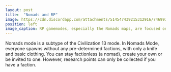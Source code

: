 ```yaml
---
layout: post
title:  "Nomads and RP"
image: https://cdn.discordapp.com/attachments/514547439215312916/746993682175098910/Capture.PNG
position: left
image_caption: RP gamemodes, especially the Nomads maps, are focused on building and interacting with other players.
---
```

Nomads mode is a subtype of the Civilization 13 mode. In Nomads Mode, everyone spawns without any pre-determined factions, with only a knife and basic clothing.
You can stay factionless (a nomad), create your own or be invited to one. However, research points can only be collected if you have a faction.
<!--more-->
